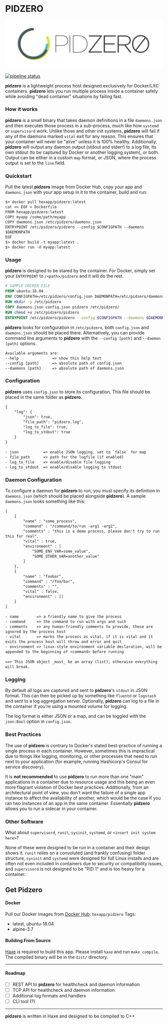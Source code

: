 # PIDZERO
![zero](pidzero_logo_framed_transp-01.png)

[![pipeline status](https://gitlab.com/hexapp.net/pidzero/badges/master/pipeline.svg)](https://gitlab.com/hexapp.net/pidzero/commits/master)

**pidzero** is a lightweight process host designed exclusively for Docker/LXC containers. **pidzero** lets you run multiple process inside a container safely while avoiding "dead container" situations by failing fast.

### How it works
**pidzero** is a small binary that takes daemon definitions in a file `daemons.json` and then executes those process in a sub-process, much like how `systemd` or `supervisord` work. Unlike those and other init systems, **pidzero** will fail if any of the daemons marked `vital` exit for any reason. This ensures that your container will never be "alive" unless it is 100% healthy. Additionally, **pidzero** will output any daemon output (stdout and stderr) to a log file, its own stdout (to be captured by Docker or another logging system), or both. Output can be either in a custom `map` format, or JSON, where the process output is set to the `line` field.

### Quickstart
Pull the latest **pidzero** image from Docker Hub, copy your app and `daemons.json` with your app setup in it to the container, build and run:
```shell
$> docker pull hexapp/pidzero:latest
cat << EOF > Dockerfile
FROM hexapp/pidzero:latest
COPY myapp /some/path/myapp
COPY daemons.json /etc/pidzero/daemons.json
ENTRYPOINT /etc/pidzero/pidzero --config $CONFIGPATH --daemons $DAEMONPATH
EOF
$> docker build -t myapp:latest .
$> docker run -d myapp:latest
```

### Usage

**pidzero** is designed to be stared by the container. For Docker, simply set your `ENTRYPOINT` to `/<path>/pidzero` and it will do the rest.

```Dockerfile
# SAMPLE DOCKER FILE
FROM ubuntu:18.04
ENV CONFIGPATH=/etc/pidzero/config.json DAEMONPATH=/etc/pidzero/daemons.json
RUN mkdir -p /etc/pidzero
COPY daemons.json config.json pidzero /etc/pidzero/
RUN chmod +x /etc/pidzero/pidzero
ENTRYPOINT /etc/pidzero/pidzero --config $CONFIGPATH --daemons $DAEMONPATH
```

**pidzero** looks for configuration in `/etc/pidzero`, both `config.json` and `daemons.json` should be placed there.
Alternatively, you can provide command line arguments to **pidzero** with the `--config [path]` and `--daemon [path]` options.
```
Available arguments are:
--help               => show this help text
--config [path]      => absolute path of config.json
--daemons [path]     => absolute path of daemons.json

```

### Configuration

**pidzero** uses `config.json` to store its configuration. This file should be placed in the same folder as **pidzero**.

```shell
{
    "log": {
        "json": true,
        "file_path": "pidzero.log",
        "log_to_file": true,
        "log_to_stdout": true
    }
}

- json           => enable JSON logging. set to `false` for map
- file_path      => path for the logfile (if enabled)
- log_to_file    => enable/disable file logging
- log_to_stdout  => enable/disable logging to stdout
```

### Daemon Configuration

To configure a daemon for **pidzero** to run, you must specify its definition in `daemons.json` (which should be placed alongside **pidzero**). A sample `daemons.json` looks something like this:
```shell
[
    {
        "name" : "some_process",
        "command" : "/command/to/run -arg1 -arg2",
        "comments" : "this is a demo process, please don't try to run this for real",
        "vital" : true,
        "environment" : [
            "SOME_ENV_VAR=some_value",
            "SOME_OTHER_VAR=another_value"
        ]
    },
    {
        "name" : "foobar",
        "command" : "/foo/bar",
        "comments" : "",
        "vital" : false,
        "environment" : []
    }
]

- name        => a friendly name to give the process
- command     => the command to run with args and such
- comments    => any human-friendly comments to provide, these are ignored by the process host
- vital       => marks the process as vital, if it is vital and it exits the process host will throw and error and quit
- environment => linux-style environment variable declaration, will be appended to the beginning of <command> before running

==> This JSON object _must_ be an array (list), otherwise everything will break.
```

### Logging

By default all logs are captured and sent to **pidzero**'s `stdout` in JSON format. This can then be picked up by something like `fluentd` or `logstash` and sent to a log aggregation server. Optionally, **pidzero** can log to a file in the container if you're using a mounted volume for logging.

The log format is either JSON or a map, and can be toggled with the `json:Bool` option in `config.json`.


### Best Practices

The use of **pidzero** is contrary to Docker's stated best-practice of running a single process in each container. However, sometimes this is impractical due to things like logging, monitoring, or other processes that need to run next to your application (for example, running Hashicorp's Consul for service discovery).

It is **not recommended** to use **pidzero** to run more than one "main" applications in a container due to resource usage and this being an even more flagrant violation of Docker best practices. Additionally, from an architectural point of view, you don't want the failure of a single app instance to affect the availability of another, which would be the case if you ran two instances of an app in the same container. Essentially **pidzero** allows you to run a sidecar in your container.

### Other Software
What about `supervisord`, `runit`, `sysinit`, `systemd`, or `<insert init system here>`?

None of these were designed to be run in a container and their design shows it. `runit` relies on a convoluted (and frankly confusing) folder structure, `sysinit` and `systemd` were designed for full Linux installs and are often not even included in containers due to security or compatibility issues, and `supervisord` is not designed to be "PID 1" and is too heavy for a container.

## Get Pidzero
#### Docker
Pull our Docker images from [Docker Hub](https://hub.docker.com/r/hexapp/pidzero): `hexapp/pidzero`
Tags:
* latest, ubuntu-18.04
* alpine-3.7


#### Building From Source
[Haxe](https://haxe.org) is required to build this app. Please install `haxe` and run `make compile`. The compiled binary will be in the `dist/` directory.

***

#### Roadmap
- [ ] REST API to **pidzero** for healthcheck and daemon information
- [ ] TCP API for healthcheck and daemon information
- [ ] Additional log formats and handlers
- [ ] CLI tool (?)

***

**pidzero** is written in Haxe and designed to be compiled to C++
